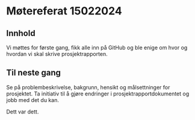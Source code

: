 # Møtereferat 15022024 

## Innhold
Vi møttes for første gang, fikk alle inn på GitHub og ble enige om hvor og hvordan vi skal skrive prosjektrapporten.

## Til neste gang
Se på problembeskrivelse, bakgrunn, hensikt og målsettninger for prosjektet. Ta initiativ til å gjøre endringer i prosjektrapportdokumentet og jobb med det du kan. 

Dett var dett. 
